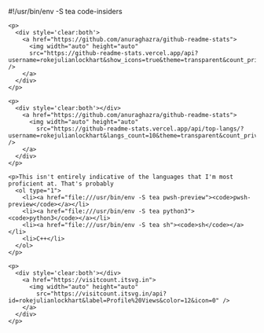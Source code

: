 #!/usr/bin/env -S tea code-insiders

<!DOCTYPE md>
<html lang="en-oxedict">

  <head>
    <meta charset="UTF-8">
    <!--
      <meta name="viewport" content="width=device-width, initial-scale=1.0">
      <meta http-equiv="X-UA-Compatible" content="ie=edge">
    -->
  </head>

  <body>

    <p>
      <div style='clear:both'>
        <a href="https://github.com/anuraghazra/github-readme-stats">
          <img width="auto" height="auto"
          src="https://github-readme-stats.vercel.app/api?username=rokejulianlockhart&show_icons=true&theme=transparent&count_private=true&include_all_commits=true&number_format=long" />
        </a>
      </div>
    </p>

    <p>
      <div style='clear:both'></div>
        <a href="https://github.com/anuraghazra/github-readme-stats">
          <img width="auto" height="auto"
            src="https://github-readme-stats.vercel.app/api/top-langs/?username=rokejulianlockhart&langs_count=10&theme=transparent&count_private=true&layout=default&langs_count=10" />
        </a>
      </div>
    </p>

    <p>This isn't entirely indicative of the languages that I'm most proficient at. That's probably
      <ol type="1">
        <li><a href="file:///usr/bin/env -S tea pwsh-preview"><code>pwsh-preview</code></a></li>
        <li><a href="file:///usr/bin/env -S tea python3"><code>python3</code></a></li>
        <li><a href="file:///usr/bin/env -S tea sh"><code>sh</code></a></li>
        <li>C++</li>
      </ol>
    </p>

    <p>
      <div style='clear:both'></div>
        <a href="https://visitcount.itsvg.in">
          <img width="auto" height="auto"
            src="https://visitcount.itsvg.in/api?id=rokejulianlockhart&label=Profile%20Views&color=12&icon=0" />
        </a>
      </div>
    </p>

  </body>

</html>
